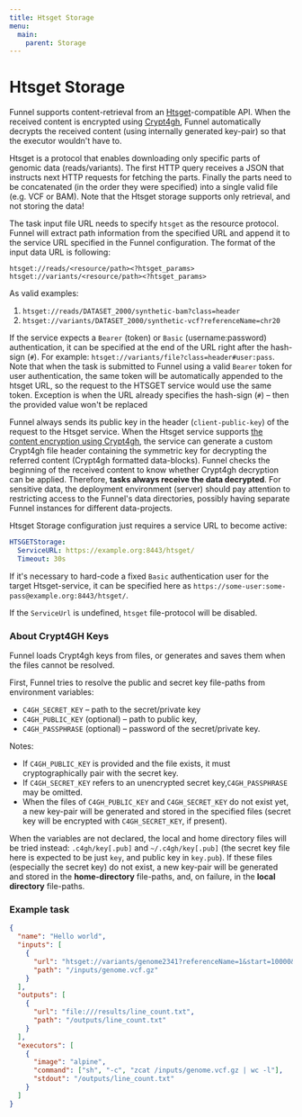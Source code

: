 ```yaml
---
title: Htsget Storage
menu:
  main:
    parent: Storage
---
```


# Htsget Storage

Funnel supports content-retrieval from an [Htsget][htsget]-compatible API.
When the received content is encrypted using [Crypt4gh][crypt4gh], Funnel
automatically decrypts the received content (using internally generated
key-pair) so that the executor wouldn't have to.

Htsget is a protocol that enables downloading only specific parts of genomic
data (reads/variants). The first HTTP query receives a JSON that instructs next
HTTP requests for fetching the parts. Finally the parts need to be concatenated
(in the order they were specified) into a single valid file (e.g. VCF or BAM).
Note that the Htsget storage supports only retrieval, and not storing the data!

The task input file URL needs to specify `htsget` as the resource protocol.
Funnel will extract path information from the specified URL and append it to
the service URL specified in the Funnel configuration. The format of the input
data URL is following:

```
htsget://reads/<resource/path><?htsget_params>
htsget://variants/<resource/path><?htsget_params>
```

As valid examples:

1. `htsget://reads/DATASET_2000/synthetic-bam?class=header`
2. `htsget://variants/DATASET_2000/synthetic-vcf?referenceName=chr20`

If the service expects a `Bearer` (token) or `Basic` (username:password)
authentication, it can be specified at the end of the URL right after the
hash-sign (`#`). For example: `htsget://variants/file?class=header#user:pass`.
Note that when the task is submitted to Funnel using a valid `Bearer` token for
user authentication, the same token will be automatically appended to the
htsget URL, so the request to the HTSGET service would use the same token.
Exception is when the URL already specifies the hash-sign (`#`) – then the
provided value won't be replaced

Funnel always sends its public key in the header (`client-public-key`) of the
request to the Htsget service. When the Htsget service supports [the content
encryption using Crypt4gh][htsget-crypt4gh], the service can generate a custom
Crypt4gh file header containing the symmetric key for decrypting the referred
content (Crypt4gh formatted data-blocks). Funnel checks the beginning of the
received content to know whether Crypt4gh decryption can be applied. Therefore,
**tasks always receive the data decrypted**. For sensitive data, the deployment
environment (server) should pay attention to restricting access to the Funnel's
data directories, possibly having separate Funnel instances for different
data-projects.

Htsget Storage configuration just requires a service URL to become active:

```yaml
HTSGETStorage:
  ServiceURL: https://example.org:8443/htsget/
  Timeout: 30s
```

If it's necessary to hard-code a fixed `Basic` authentication user for the
target Htsget-service, it can be specified here as
`https://some-user:some-pass@example.org:8443/htsget/`.

If the `ServiceUrl` is undefined, `htsget` file-protocol will be disabled.

### About Crypt4GH Keys

Funnel loads Crypt4gh keys from files, or generates and saves them when the
files cannot be resolved.

First, Funnel tries to resolve the public and secret key file-paths from
environment variables:

- `C4GH_SECRET_KEY` – path to the secret/private key
- `C4GH_PUBLIC_KEY` (optional) – path to public key,
- `C4GH_PASSPHRASE` (optional) – password of the secret/private key.

Notes:

- If `C4GH_PUBLIC_KEY` is provided and the file exists, it must
  cryptographically pair with the secret key.
- If `C4GH_SECRET_KEY` refers to an unencrypted secret key,`C4GH_PASSPHRASE`
  may be omitted.
- When the files of `C4GH_PUBLIC_KEY` and `C4GH_SECRET_KEY` do not exist yet,
  a new key-pair will be generated and stored in the specified files (secret
  key will be encrypted with `C4GH_SECRET_KEY`, if present).

When the variables are not declared, the local and home directory files will be
tried instead: `.c4gh/key[.pub]` and `~/.c4gh/key[.pub]` (the secret key file
here is expected to be just `key`, and public key in `key.pub`). If these files
(especially the secret key) do not exist, a new key-pair will be generated
and stored in the **home-directory** file-paths, and, on failure, in the
**local directory** file-paths.

### Example task

```json
{
  "name": "Hello world",
  "inputs": [
    {
      "url": "htsget://variants/genome2341?referenceName=1&start=10000&end=20000",
      "path": "/inputs/genome.vcf.gz"
    }
  ],
  "outputs": [
    {
      "url": "file:///results/line_count.txt",
      "path": "/outputs/line_count.txt"
    }
  ],
  "executors": [
    {
      "image": "alpine",
      "command": ["sh", "-c", "zcat /inputs/genome.vcf.gz | wc -l"],
      "stdout": "/outputs/line_count.txt"
    }
  ]
}
```

[htsget]: https://samtools.github.io/hts-specs/htsget.html
[crypt4gh]: http://samtools.github.io/hts-specs/crypt4gh.pdf
[htsget-crypt4gh]: https://github.com/umccr/htsget-rs/blob/crypt4gh/docs/crypt4gh/ARCHITECTURE.md
